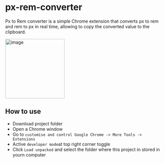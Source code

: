 # px-rem-converter

Px to Rem converter is a simple Chrome extension that converts px to rem and rem to px in real time, allowing to copy the converted value to the clipboard.

<img width="189" alt="image" src="https://user-images.githubusercontent.com/43031902/176925354-769ab090-67aa-4dfd-8f1b-bf863414a645.png">


## How to use
- Download project folder
- Open a Chrome window
- Go to `customise and control Google Chrome -> More Tools -> Extensions`
- Active `developer mode`at top right corner toggle
- Click `Load unpacked` and select the folder where this project in stored in yourn computer
